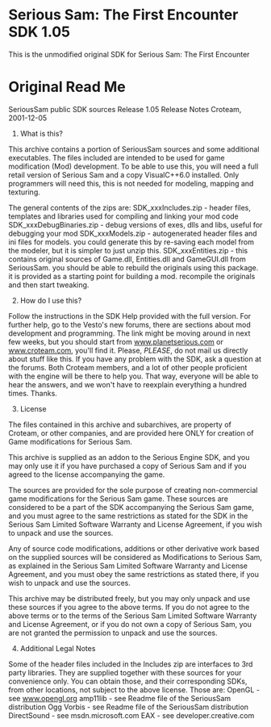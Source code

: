 # Serious Sam: The First Encounter SDK 1.05
This is the unmodified original SDK for Serious Sam: The First Encounter

# Original Read Me
SeriousSam public SDK sources
Release 1.05
Release Notes
Croteam, 2001-12-05

1. What is this?

This archive contains a portion of SeriousSam sources and some additional executables. The files included are intended to be used for game modification (Mod) development. To be able to use this, you will need a full retail version of Serious Sam and a copy VisualC++6.0 installed. Only programmers will need this, this is not needed for modeling, mapping and texturing.

The general contents of the zips are:
  SDK_xxxIncludes.zip - header files, templates and libraries used for compiling and linking your mod code
  SDK_xxxDebugBinaries.zip - debug versions of exes, dlls and libs, useful for debugging your mod
  SDK_xxxModels.zip - autogenerated header files and ini files for models. you could generate this by re-saving each model from the modeler, but it is simpler to just unzip this.
  SDK_xxxEntities.zip - this contains original sources of Game.dll, Entities.dll and GameGUI.dll from SeriousSam. you should be able to rebuild the originals using this package. it is provided as a starting point for building a mod. recompile the originals and then start tweaking.


2. How do I use this?

Follow the instructions in the SDK Help provided with the full version. For further help, go to the Vesto's new forums, there are sections about mod development and programming. The link might be moving around in next few weeks, but you should start from www.planetserious.com or www.croteam.com, you'll find it. Please, *PLEASE*, do not mail us directly about stuff like this. If you have any problem with the SDK, ask a question at the forums. Both Croteam members, and a lot of other people proficient with the engine will be there to help you. That way, everyone will be able to hear the answers, and we won't have to reexplain everything a hundred times. Thanks.


3. License

The files contained in this archive and subarchives, are property of Croteam, or other companies, and are provided here ONLY for creation of Game modifications for Serious Sam. 

This archive is supplied as an addon to the Serious Engine SDK, and you may only use it if you have purchased a copy of Serious Sam and if you agreed to the license accompanying the game. 

The sources are provided for the sole purpose of creating non-commercial game modifications for the Serious Sam game. These sources are considered to be a part of the SDK accompanying the Serious Sam game, and you must agree to the same restrictions as stated for the SDK in the Serious Sam Limited Software Warranty and License Agreement, if you wish to unpack and use the sources.

Any of source code modifications, additions or other derivative work based on the supplied sources will be considered as Modifications to Serious Sam, as explained in the Serious Sam Limited Software Warranty and License Agreement, and you must obey the same restrictions as stated there, if you wish to unpack and use the sources.

This archive may be distributed freely, but you may only unpack and use these sources if you agree to the above terms. If you do not agree to the above terms or to the terms of the Serious Sam Limited Software Warranty and License Agreement, or if you do not own a copy of Serious Sam, you are not granted the permission to unpack and use the sources.


4. Additional Legal Notes

Some of the header files included in the Includes zip are interfaces to 3rd party libraries. They are supplied together with these sources for your convenience only. You can obtain those, and their corresponding SDKs, from other locations, not subject to the above license. 
Those are:
  OpenGL - see www.opengl.org
  amp11lib - see Readme file of the SeriousSam distribution
  Ogg Vorbis - see Readme file of the SeriousSam distribution
  DirectSound - see msdn.microsoft.com
  EAX - see developer.creative.com


